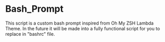# Bash_Prompt
This script is a custom bash prompt inspired from Oh My ZSH Lambda Theme. In the future it will be made into a fully functional script for you to replace in "bashrc" file. 
